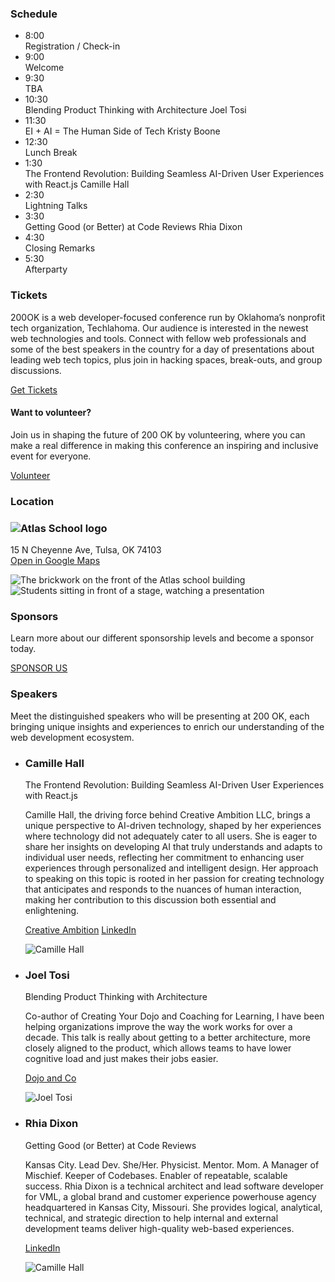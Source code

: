 <section id="schedule" class="pt-16 px-4 sm:px-0">
  <div class="bg-[#f9f3e6] rounded-lg text-stone-900 p-4 max-w-sm mx-auto -rotate-1 sm:-rotate-2">
    <h3 class="block text-2xl sm:text-3xl tracking-widest my-4 twokay-font-freshman uppercase text-center">Schedule</h3>
    <!-- Update Schedule: https://github.com/techlahoma/200ok-site/issues/308  -->
    <ul>
      <li>
        <div class="schedule-entry flex gap-4 mb-4 border-b-2 border-b-stone-900 border-dashed pb-4">
          <time class="twokay-font-freshman uppercase w-16 text-right shrink-0">8:00</time>
          <div class="grow-0">Registration / Check-in</div>
        </div>
      </li>
      <li>
        <div class="schedule-entry flex gap-4 mb-4 border-b-2 border-b-stone-900 border-dashed pb-4">
          <time class="twokay-font-freshman uppercase w-16 text-right shrink-0">9:00</time>
          <div class="grow-0">Welcome</div>
        </div>
      </li>
      <li>
        <div class="schedule-entry flex gap-4 mb-4 border-b-2 border-b-stone-900 border-dashed pb-4">
          <time class="twokay-font-freshman uppercase w-16 text-right shrink-0">9:30</time>
          <div class="grow-0">
            <div class="grow-0">TBA</div>
          </div>
        </div>
      </li>
      <li>
        <div class="schedule-entry flex gap-4 mb-4 border-b-2 border-b-stone-900 border-dashed pb-4">
          <time class="twokay-font-freshman uppercase w-16 text-right shrink-0">10:30</time>
          <div class="grow-0">
            <span class="block text-xl leading-none mb-1">Blending Product Thinking with&nbsp;Architecture</span>
            <span class="block twokay-font-freshman uppercase">Joel Tosi</span>
          </div>
        </div>
      </li>
      <li>
        <div class="schedule-entry flex gap-4 mb-4 border-b-2 border-b-stone-900 border-dashed pb-4">
          <time class="twokay-font-freshman uppercase w-16 text-right shrink-0">11:30</time>
          <div class="grow-0">
            <span class="block text-xl leading-none mb-1">EI + AI = The Human Side&nbsp;of&nbsp;Tech</span>
            <span class="block twokay-font-freshman uppercase">Kristy Boone</span>
          </div>
        </div>
      </li>
      <li>
        <div class="schedule-entry flex gap-4 mb-4 border-b-2 border-b-stone-900 border-dashed pb-4">
          <time class="twokay-font-freshman uppercase w-16 text-right shrink-0">12:30</time>
          <div class="grow-0">Lunch Break</div>
        </div>
      </li>
      <li>
        <div class="schedule-entry flex gap-4 mb-4 border-b-2 border-b-stone-900 border-dashed pb-4">
          <time class="twokay-font-freshman uppercase w-16 text-right shrink-0">1:30</time>
          <div class="grow-0">
            <span class="block text-xl leading-none mb-1">The Frontend Revolution: Building Seamless AI-Driven User Experiences with&nbsp;React.js</span>
            <span class="block twokay-font-freshman uppercase">Camille Hall</span>
          </div>
        </div>
      </li>
      <li>
        <div class="schedule-entry flex gap-4 mb-4 border-b-2 border-b-stone-900 border-dashed pb-4">
          <time class="twokay-font-freshman uppercase w-16 text-right shrink-0">2:30</time>
          <div class="grow-0">Lightning Talks</div>
        </div>
      </li>
      <li>
        <div class="schedule-entry flex gap-4 mb-4 border-b-2 border-b-stone-900 border-dashed pb-4">
          <time class="twokay-font-freshman uppercase w-16 text-right shrink-0">3:30</time>
          <div class="grow-0">
            <span class="block text-xl leading-none mb-1">Getting Good (or Better) at Code&nbsp;Reviews</span>
            <span class="block twokay-font-freshman uppercase">Rhia Dixon</span>
          </div>
        </div>
      </li>
      <li>
        <div class="schedule-entry flex gap-4 mb-4 border-b-2 border-b-stone-900 border-dashed pb-4">
          <time class="twokay-font-freshman uppercase w-16 text-right shrink-0">4:30</time>
          <div class="grow-0">Closing Remarks</div>
        </div>
      </li>
      <li>
        <div class="schedule-entry flex gap-4 mb-4">
          <time class="twokay-font-freshman uppercase w-16 text-right shrink-0">5:30</time>
          <div class="grow-0">Afterparty</div>
        </div>
      </li>
    </ul>
  </div>
</section>

<section id="tickets" class="pt-16">
  <h3 class="block text-2xl sm:text-3xl tracking-widest my-4 twokay-font-freshman uppercase text-center">Tickets</h3>
  <p class="mb-4">
    200OK is a web developer-focused conference run by Oklahoma’s nonprofit tech organization, Techlahoma.
    Our audience is interested in the newest web technologies and tools. Connect with fellow web professionals and some of
    the best speakers in the country for a day of presentations about leading web tech topics, plus join in hacking spaces,
    break-outs, and group discussions.
  </p>
  <div class="tito-widget-fallback">
    <tito-widget id="titoWidget" event="techlahoma/200ok-2024"></tito-widget>
    <div id="titoWidgetFallback" class="text-center my-8">
      <a tabindex="0" role="link" class="button twokay-bg-red" href="https://ti.to/techlahoma/200ok-2024">Get Tickets</a>
    </div>
  </div>
  <h4 class="font-bold text-xl mb-2">Want to volunteer?</h4>
  <p class="mb-6">
    Join us in shaping the future of 200 OK by volunteering, where you can make a real difference in making
    this conference an inspiring and inclusive event for everyone.
  </p>
  <p class="text-center">
    <a tabindex="0" role="link" class="button" href="https://airtable.com/app931k76hcCFHLJF/shr5lFfgzznn6YP8T">Volunteer</a>
  </p>
</section>

<section id="location" class="pt-16">
  <h3 class="block text-2xl sm:text-3xl tracking-widest my-4 twokay-font-freshman uppercase text-center">Location</h3>
  <div class="bg-[#f9f3e6] rounded-lg text-stone-900 p-4 mx-auto md:mx-0 py-16">
    <h3>
      <img class="max-w-sm w-full mx-auto mb-4" src="/assets/images/logo-atlas-navy.png" alt="Atlas School logo">
    </h3>
    <p class="text-center mb-8">
      15 N Cheyenne Ave, Tulsa, OK 74103 <br/>
      <a class="underline underline-offset-2" target="_blank" href="https://www.google.com/maps?q=15+N+Cheyenne+Ave,+Tulsa,+OK+74103">Open in Google Maps</a>
    </p>
    <div class="flex flex-col sm:flex-row gap-8 items-center justify-center">
      <img
        class="rounded-lg w-64 max-w-full rotate-2 drop-shadow-md mb-8 sm:mb-0"
        src="/assets/images/atlas-campus-portrait.jpg"
        alt="The brickwork on the front of the Atlas school building">
      <img
        class="rounded-lg w-48 max-w-full -rotate-1 drop-shadow-md"
        src="/assets/images/atlas-stage-portrait.jpg"
        alt="Students sitting in front of a stage, watching a presentation">
    </div>
  </div>
</section>

<section id="sponsors" class="pt-16">
  <h3 class="block text-2xl sm:text-3xl tracking-widest my-4 twokay-font-freshman uppercase text-center">Sponsors</h3>
  <p class="mb-6">Learn more about our different sponsorship levels and become a sponsor today.</p>
  <p class="text-center">
    <a
      tabindex="0"
      role="link"
      class="button"
      href="https://drive.google.com/file/d/1VvH9_xyWEPjStxWd766-1xA42lvvkSod/view"
      target="_blank">SPONSOR US</a>
  </p>
</section>

<section id="speakers" class="pt-16">
  <h3 class="block text-2xl sm:text-3xl tracking-widest my-4 twokay-font-freshman uppercase text-center">Speakers</h3>
  <p class="mb-8">Meet the distinguished speakers who will be presenting at 200 OK, each bringing unique insights and
    experiences to enrich our understanding of the web development ecosystem.</p>
  <!-- Note: Each class should alternate image/copy right/left side on desktop -->
  <ul>
    <li
      class="mb-4">
      <!-- Copy Left / Image Right -->
      <div class="bg-[#f9f3e6] rounded-lg text-stone-900 p-8 mx-auto md:mx-0">
        <div class="flex justify-between flex-col sm:flex-row gap-4">
          <div class="shrink">
            <div class="mb-4">
              <h3 class="font-black text-3xl">Camille Hall</h3>
              <span class="font-bold text-xl leading-none block">The Frontend Revolution: Building Seamless AI-Driven User Experiences
                with&nbsp;React.js</span>
            </div>
            <p class="mb-4">Camille Hall, the driving force behind Creative Ambition LLC, brings a unique perspective to AI-driven
              technology, shaped by her experiences where technology did not adequately cater to all users. She is eager to share her
              insights on developing AI that truly understands and adapts to individual user needs, reflecting her commitment to
              enhancing user experiences through personalized and intelligent design.
              <span class="hidden">Her approach to speaking on this topic is rooted in her passion for creating technology that
                anticipates and responds to the nuances of human interaction, making her contribution to this discussion both essential
                and enlightening.</span>
            </p>
            <!-- Links -->
            <p>
              <a class="underline" target="_blank" href="https://creativeambition.net">Creative Ambition</a>
              <a class="underline" target="_blank" href="https://linkedin.com/in/ach206">LinkedIn</a>
            </p>
          </div>
          <div class=" w-48  rotate-2 drop-shadow-md mb-8 sm:mb-0 shrink-0">
            <img
              class="w-48 max-w-full rounded-lg aspect-[64/98] outline outline-4 outline-stone-900"
              src="/assets/images/speakers-2024/camille-hall.jpg"
              alt="Camille Hall">
          </div>
        </div>
      </div>
    </li>
    <li
      class="mb-4">
      <!-- Image Left / Copy Right -->
      <div class="bg-[#f9f3e6] rounded-lg text-stone-900 p-8 mx-auto md:mx-0">
        <div class="flex justify-between flex-col sm:flex-row-reverse gap-4">
          <div>
            <div class="mb-4">
              <h3 class="font-black text-3xl">Joel Tosi</h3>
              <span class="font-bold text-xl leading-none block">Blending Product Thinking with&nbsp;Architecture</span>
            </div>
            <p class="mb-4">Co-author of Creating Your Dojo and Coaching for Learning, I have been helping organizations improve the
              way the work works for over a decade. This talk is really about getting to a better architecture, more closely aligned
              to the product, which allows teams to have lower cognitive load and just makes their jobs easier.</p>
            <!-- Links -->
            <p>
              <a class="underline" target="_blank" href="https://www.dojoandco.com">Dojo and Co</a>
              <!-- <a class="underline" target="_blank" href="https://linkedin.com/in/ach206">LinkedIn</a> -->
            </p>
          </div>
          <div class=" w-48  -rotate-3 sm:mr-2 drop-shadow-md mb-8 sm:mb-0 shrink-0">
            <img
              class="w-48 max-w-full rounded-lg aspect-[64/98] outline outline-4 outline-stone-900"
              src="/assets/images/speakers-2024/joel-tosi.jpg"
              alt="Joel Tosi">
          </div>
        </div>
      </div>
    </li>
    <li
      class="mb-4">
      <!-- Copy Left / Image Right -->
      <div class="bg-[#f9f3e6] rounded-lg text-stone-900 p-8 mx-auto md:mx-0">
        <div class="flex justify-between flex-col sm:flex-row gap-4">
          <div class="shrink">
            <div class="mb-4">
              <h3 class="font-black text-3xl">Rhia Dixon</h3>
              <span class="font-bold text-xl leading-none block">Getting Good (or Better) at Code&nbsp;Reviews</span>
            </div>
            <p class="mb-4">
              <span class="hidden">Kansas City. Lead Dev. She/Her. Physicist. Mentor. Mom. A Manager of Mischief. Keeper of Codebases.
                Enabler of repeatable, scalable success.</span>
              Rhia Dixon is a technical architect and lead software developer for VML, a global brand and customer experience
              powerhouse agency headquartered in Kansas City, Missouri. She provides logical, analytical, technical, and strategic
              direction to help internal and external development teams deliver high-quality web-based experiences.</p>
            <!-- Links -->
            <p>
              <!-- <a class="underline" target="_blank" href="https://creativeambition.net">Creative Ambition</a> -->
              <a class="underline" target="_blank" href="https://linkedin.com/in/rhiadixon/">LinkedIn</a>
            </p>
          </div>
          <div class=" w-48  rotate-2 drop-shadow-md mb-8 sm:mb-0 shrink-0">
            <img
              class="w-48 max-w-full rounded-lg aspect-[64/98] outline outline-4 outline-stone-900"
              src="/assets/images/speakers-2024/rhia-dixon.jpg"
              alt="Camille Hall">
          </div>
        </div>
      </div>
    </li>
  </ul>
</section>

<!-- <section id="faqs" class="pt-16">
  <h3 class="block text-2xl sm:text-3xl tracking-widest my-4 twokay-font-freshman uppercase text-center">FAQs</h3>
  <div class="flex flex-col gap-4">
    <details>
      <summary class="font-black cursor-pointer">
        <span>Lorem ipsum dolor sit amet consectetur adipisicing elit?</span>
      </summary>
      Tempora recusandae porro aut, commodi quasi eveniet mollitia debitis numquam assumenda eos hic non ut et ea iusto nisi
      sequi maxime inventore.
    </details>
    <details>
      <summary class="font-black cursor-pointer">
        <span>Lorem ipsum dolor sit amet consectetur adipisicing elit?</span>
      </summary>
      Tempora recusandae porro aut, commodi quasi eveniet mollitia debitis numquam assumenda eos hic non ut et ea iusto nisi
      sequi maxime inventore.
    </details>
    <details>
      <summary class="font-black cursor-pointer">
        <span>Lorem ipsum dolor sit amet consectetur adipisicing elit?</span>
      </summary>
      Tempora recusandae porro aut, commodi quasi eveniet mollitia debitis numquam assumenda eos hic non ut et ea iusto nisi
      sequi maxime inventore.
    </details>
  </div>
</section> -->
